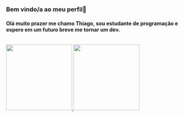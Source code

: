 ### Bem vindo/a ao meu perfil👋

#### Olá muito prazer me chamo Thiago, sou estudante de programação e espero em um futuro breve me tornar um dev.

###### <div>
<a href="https://github.com/thiagodallacosta">
<img height="180em" src="https://github-readme-stats.vercel.app/api/top-langs/?thiagotallacosta&layout=compact&langs_count=7&theme=dracula"/>
<img height="180em" src="https://github-readme-stats.vercel.app/api?thiagodallacosta&show_icons=true&theme=dracula&include_all_commits=true&count_private=true"/>
</div>
